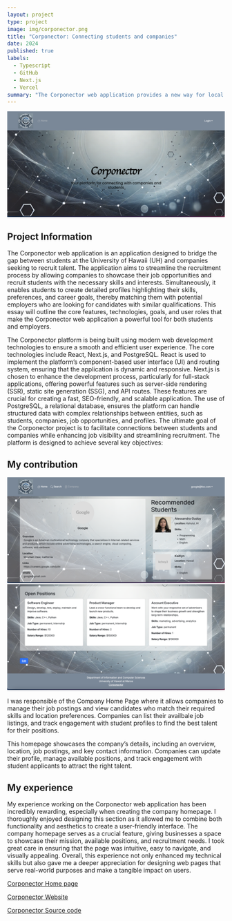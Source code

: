 ```yaml
---
layout: project
type: project
image: img/corponector.png
title: "Corponector: Connecting students and companies"
date: 2024
published: true
labels:
  - Typescript
  - GitHub
  - Next.js
  - Vercel
summary: "The Corponector web application provides a new way for local and non-local companies who want to recruit students from UH to make their (potential) opportunities known to students."
---
```


<img class="img-fluid" src="../img/CorponectorLanding.png">

## Project Information
The Corponector web application is an application designed to bridge the gap between students at the University of Hawaii (UH) and companies seeking to recruit talent. The application aims to streamline the recruitment process by allowing companies to showcase their job opportunities and recruit students with the necessary skills and interests. Simultaneously, it enables students to create detailed profiles highlighting their skills, preferences, and career goals, thereby matching them with potential employers who are looking for candidates with similar qualifications. This essay will outline the core features, technologies, goals, and user roles that make the Corponector web application a powerful tool for both students and employers.

The Corponector platform is being built using modern web development technologies to ensure a smooth and efficient user experience. The core technologies include React, Next.js, and PostgreSQL. React is used to implement the platform’s component-based user interface (UI) and routing system, ensuring that the application is dynamic and responsive. Next.js is chosen to enhance the development process, particularly for full-stack applications, offering powerful features such as server-side rendering (SSR), static site generation (SSG), and API routes. These features are crucial for creating a fast, SEO-friendly, and scalable application. The use of PostgreSQL, a relational database, ensures the platform can handle structured data with complex relationships between entities, such as students, companies, job opportunities, and profiles.  The ultimate goal of the Corponector project is to facilitate connections between students and companies while enhancing job visibility and streamlining recruitment. The platform is designed to achieve several key objectives:

## My contribution

<img class="img-fluid" src="../img/CompanyHomePage1.png">
<img class="img-fluid" src="../img/CompanyHomePage2.png">

I was responsible of the Company Home Page where it allows companies to manage their job postings and view candidates who match their required skills and location preferences. Companies can list their availbale job listings, and track engagement with student profiles to find the best talent for their positions.

This homepage showcases the company’s details, including an overview, location, job postings, and key contact information. Companies can update their profile, manage available positions, and track engagement with student applicants to attract the right talent.


## My experience
My experience working on the Corponector web application has been incredibly rewarding, especially when creating the company homepage. I thoroughly enjoyed designing this section as it allowed me to combine both functionality and aesthetics to create a user-friendly interface. The company homepage serves as a crucial feature, giving businesses a space to showcase their mission, available positions, and recruitment needs. I took great care in ensuring that the page was intuitive, easy to navigate, and visually appealing. Overall, this experience not only enhanced my technical skills but also gave me a deeper appreciation for designing web pages that serve real-world purposes and make a tangible impact on users.

[Corponector Home page](https://corponector.github.io/)

[Corponector Website](https://corponector.vercel.app/)

[Corponector Source code](https://github.com/corponector/sourceCode)

